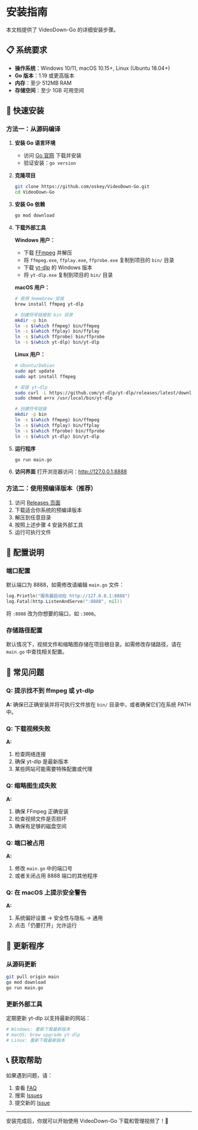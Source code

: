 # 安装指南

本文档提供了 VideoDown-Go 的详细安装步骤。

## 📋 系统要求

- **操作系统**：Windows 10/11, macOS 10.15+, Linux (Ubuntu 18.04+)
- **Go 版本**：1.19 或更高版本
- **内存**：至少 512MB RAM
- **存储空间**：至少 1GB 可用空间

## 🚀 快速安装

### 方法一：从源码编译

1. **安装 Go 语言环境**
   - 访问 [Go 官网](https://golang.org/dl/) 下载并安装
   - 验证安装：`go version`

2. **克隆项目**
   ```bash
   git clone https://github.com/oskey/VideoDown-Go.git
   cd VideoDown-Go
   ```

3. **安装 Go 依赖**
   ```bash
   go mod download
   ```

4. **下载外部工具**
   
   **Windows 用户：**
   - 下载 [FFmpeg](https://ffmpeg.org/download.html#build-windows) 并解压
   - 将 `ffmpeg.exe`, `ffplay.exe`, `ffprobe.exe` 复制到项目的 `bin/` 目录
   - 下载 [yt-dlp](https://github.com/yt-dlp/yt-dlp/releases) 的 Windows 版本
   - 将 `yt-dlp.exe` 复制到项目的 `bin/` 目录
   
   **macOS 用户：**
   ```bash
   # 使用 Homebrew 安装
   brew install ffmpeg yt-dlp
   
   # 创建符号链接到 bin 目录
   mkdir -p bin
   ln -s $(which ffmpeg) bin/ffmpeg
   ln -s $(which ffplay) bin/ffplay
   ln -s $(which ffprobe) bin/ffprobe
   ln -s $(which yt-dlp) bin/yt-dlp
   ```
   
   **Linux 用户：**
   ```bash
   # Ubuntu/Debian
   sudo apt update
   sudo apt install ffmpeg
   
   # 安装 yt-dlp
   sudo curl -L https://github.com/yt-dlp/yt-dlp/releases/latest/download/yt-dlp -o /usr/local/bin/yt-dlp
   sudo chmod a+rx /usr/local/bin/yt-dlp
   
   # 创建符号链接
   mkdir -p bin
   ln -s $(which ffmpeg) bin/ffmpeg
   ln -s $(which ffplay) bin/ffplay
   ln -s $(which ffprobe) bin/ffprobe
   ln -s $(which yt-dlp) bin/yt-dlp
   ```

5. **运行程序**
   ```bash
   go run main.go
   ```

6. **访问界面**
   打开浏览器访问：http://127.0.0.1:8888

### 方法二：使用预编译版本（推荐）

1. 访问 [Releases 页面](https://github.com/oskey/VideoDown-Go/releases)
2. 下载适合你系统的预编译版本
3. 解压到任意目录
4. 按照上述步骤 4 安装外部工具
5. 运行可执行文件

## 🔧 配置说明

### 端口配置

默认端口为 8888，如需修改请编辑 `main.go` 文件：

```go
log.Println("服务器启动在 http://127.0.0.1:8888")
log.Fatal(http.ListenAndServe(":8888", nil))
```

将 `:8888` 改为你想要的端口，如 `:3000`。

### 存储路径配置

默认情况下，视频文件和缩略图存储在项目根目录。如需修改存储路径，请在 `main.go` 中查找相关配置。

## 🐛 常见问题

### Q: 提示找不到 ffmpeg 或 yt-dlp
**A:** 确保已正确安装并将可执行文件放在 `bin/` 目录中，或者确保它们在系统 PATH 中。

### Q: 下载视频失败
**A:** 
1. 检查网络连接
2. 确保 yt-dlp 是最新版本
3. 某些网站可能需要特殊配置或代理

### Q: 缩略图生成失败
**A:** 
1. 确保 FFmpeg 正确安装
2. 检查视频文件是否损坏
3. 确保有足够的磁盘空间

### Q: 端口被占用
**A:** 
1. 修改 `main.go` 中的端口号
2. 或者关闭占用 8888 端口的其他程序

### Q: 在 macOS 上提示安全警告
**A:** 
1. 系统偏好设置 → 安全性与隐私 → 通用
2. 点击「仍要打开」允许运行

## 🔄 更新程序

### 从源码更新
```bash
git pull origin main
go mod download
go run main.go
```

### 更新外部工具
定期更新 yt-dlp 以支持最新的网站：

```bash
# Windows: 重新下载最新版本
# macOS: brew upgrade yt-dlp
# Linux: 重新下载最新版本
```

## 📞 获取帮助

如果遇到问题，请：

1. 查看 [FAQ](https://github.com/oskey/VideoDown-Go/wiki/FAQ)
2. 搜索 [Issues](https://github.com/oskey/VideoDown-Go/issues)
3. 提交新的 [Issue](https://github.com/oskey/VideoDown-Go/issues/new)

---

安装完成后，你就可以开始使用 VideoDown-Go 下载和管理视频了！🎉